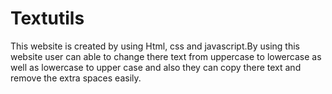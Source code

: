 # Textutils
This website is created by using Html, css and javascript.By using this website user can able to change there text from uppercase to lowercase as well as lowercase to upper case and also they can copy there text and remove the extra spaces easily.
